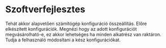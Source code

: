 # Szoftverfejlesztes


Tehát akkor alapvetően számítógép konfiguráció összeállítás.
Előre elkészített konfigurációk.
Megnézi hogy az adott konfigurációt megvásárolható-e, ez akkor lehetséges ha minden alkatrész van raktáron.
Tudja a felhasználó módosítani a kész konfigurációkat.
